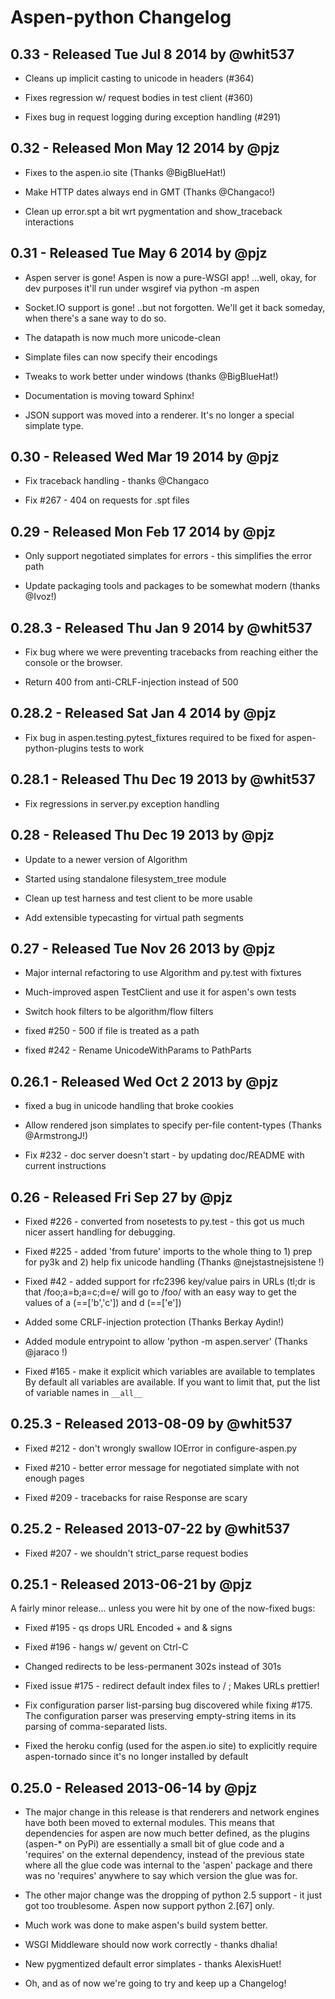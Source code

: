 Aspen-python Changelog
======================

0.33 - Released Tue Jul 8 2014 by @whit537
-------------------------------------------

* Cleans up implicit casting to unicode in headers (#364)

* Fixes regression w/ request bodies in test client (#360)

* Fixes bug in request logging during exception handling (#291)

0.32 - Released Mon May 12 2014 by @pjz
---------------------------------------

* Fixes to the aspen.io site (Thanks @BigBlueHat!)

* Make HTTP dates always end in GMT (Thanks @Changaco!)

* Clean up error.spt a bit wrt pygmentation and show_traceback interactions

0.31 - Released Tue May  6 2014 by @pjz
---------------------------------------

* Aspen server is gone! Aspen is now a pure-WSGI app!
  ...well, okay, for dev purposes it'll run under wsgiref via
  python -m aspen

* Socket.IO support is gone! ..but not forgotten. We'll get it
  back someday, when there's a sane way to do so.

* The datapath is now much more unicode-clean

* Simplate files can now specify their encodings

* Tweaks to work better under windows (thanks @BigBlueHat!)

* Documentation is moving toward Sphinx!

* JSON support was moved into a renderer. It's no longer a special
  simplate type.

0.30 - Released Wed Mar 19 2014 by @pjz
---------------------------------------
    
* Fix traceback handling - thanks @Changaco

* Fix #267 - 404 on requests for .spt files

0.29 - Released Mon Feb 17 2014 by @pjz
---------------------------------------

* Only support negotiated simplates for errors - this simplifies the error path

* Update packaging tools and packages to be somewhat modern (thanks @Ivoz!)

0.28.3 - Released Thu Jan  9 2014 by @whit537
---------------------------------------------

* Fix bug where we were preventing tracebacks from reaching either the console
  or the browser.

* Return 400 from anti-CRLF-injection instead of 500

0.28.2 - Released Sat Jan  4 2014 by @pjz
-----------------------------------------

* Fix bug in aspen.testing.pytest_fixtures required to be fixed for
  aspen-python-plugins tests to work

0.28.1 - Released Thu Dec 19 2013 by @whit537
---------------------------------------------

* Fix regressions in server.py exception handling

0.28 - Released Thu Dec 19 2013 by @pjz
-----------------------------------------

* Update to a newer version of Algorithm

* Started using standalone filesystem_tree module

* Clean up test harness and test client to be more usable

* Add extensible typecasting for virtual path segments

0.27 - Released Tue Nov 26 2013 by @pjz
-----------------------------------------

* Major internal refactoring to use Algorithm and py.test with fixtures

* Much-improved aspen TestClient and use it for aspen's own tests

* Switch hook filters to be algorithm/flow filters

* fixed #250 - 500 if file is treated as a path

* fixed #242 - Rename UnicodeWithParams to PathParts

0.26.1 - Released Wed Oct 2 2013 by @pjz
----------------------------------------

* fixed a bug in unicode handling that broke cookies

* Allow rendered json simplates to specify per-file content-types (Thanks @ArmstrongJ!) 

* Fix #232 - doc server doesn't start - by updating doc/README with current instructions

0.26 - Released Fri Sep 27 by @pjz
----------------------------------

* Fixed #226 - converted from nosetests to py.test - this got us much
  nicer assert handling for debugging.

* Fixed #225 - added 'from future' imports to the whole thing to 1) prep
  for py3k and 2) help fix unicode handling (Thanks @nejstastnejsistene !)

* Fixed #42 - added support for rfc2396 key/value pairs in URLs (tl;dr is
  that /foo;a=b;a=c;d=e/ will go to /foo/ with an easy way to get the values
  of a (==['b','c']) and d (==['e'])

* Added some CRLF-injection protection (Thanks Berkay Aydin!)

* Added module entrypoint to allow 'python -m aspen.server' (Thanks @jaraco !)

* Fixed #165 - make it explicit which variables are available to templates
  By default all variables are available.  If you want to limit that, put
  the list of variable names in `__all__`


0.25.3 - Released 2013-08-09 by @whit537
----------------------------------------

* Fixed #212 - don't wrongly swallow IOError in configure-aspen.py

* Fixed #210 - better error message for negotiated simplate with not enough 
  pages

* Fixed #209 - tracebacks for raise Response are scary


0.25.2 - Released 2013-07-22 by @whit537
----------------------------------------

* Fixed #207 - we shouldn't strict_parse request bodies


0.25.1 - Released 2013-06-21 by @pjz
------------------------------------

A fairly minor release... unless you were hit by one of the now-fixed bugs:

* Fixed #195 - qs drops URL Encoded + and & signs

* Fixed #196 - hangs w/ gevent on Ctrl-C

* Changed redirects to be less-permanent 302s instead of 301s

* Fixed issue #175 - redirect default index files to / ; 
  Makes URLs prettier!

* Fix configuration parser list-parsing bug discovered while fixing #175. 
  The configuration parser was preserving empty-string items in its
  parsing of comma-separated lists.

* Fixed the heroku config (used for the aspen.io site) to explicitly require
  aspen-tornado since it's no longer installed by default


0.25.0 - Released 2013-06-14 by @pjz
------------------------------------

* The major change in this release is that renderers and network engines
  have both been moved to external modules.  This means that dependencies
  for aspen are now much better defined, as the plugins (aspen-* on PyPi)
  are essentially a small bit of glue code and a 'requires' on the external
  dependency, instead of the previous state where all the glue code was
  internal to the 'aspen' package and there was no 'requires' anywhere to
  say which version the glue was for.

* The other major change was the dropping of python 2.5 support - it just
  got too troublesome. Aspen now support python 2.[67] only.

* Much work was done to make aspen's build system better.

* WSGI Middleware should now work correctly - thanks dhalia!

* New pygmentized default error simplates - thanks AlexisHuet!

* Oh, and as of now we're going to try and keep up a Changelog!


